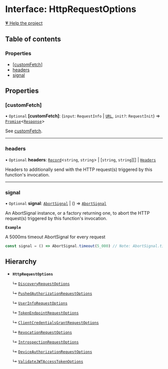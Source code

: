# Interface: HttpRequestOptions

[💗 Help the project](https://github.com/sponsors/panva)

## Table of contents

### Properties

- [[customFetch]](HttpRequestOptions.md#customfetch)
- [headers](HttpRequestOptions.md#headers)
- [signal](HttpRequestOptions.md#signal)

## Properties

### [customFetch]

• `Optional` **[customFetch]**: (`input`: `RequestInfo` \| [`URL`]( https://developer.mozilla.org/docs/Web/API/URL ), `init?`: `RequestInit`) => [`Promise`]( https://developer.mozilla.org/docs/Web/JavaScript/Reference/Global_Objects/Promise )\<[`Response`]( https://developer.mozilla.org/docs/Web/API/Response )\>

See [customFetch](../variables/customFetch.md).

___

### headers

• `Optional` **headers**: [`Record`]( https://www.typescriptlang.org/docs/handbook/utility-types.html#recordkeys-type )\<`string`, `string`\> \| [`string`, `string`][] \| [`Headers`]( https://developer.mozilla.org/docs/Web/API/Headers )

Headers to additionally send with the HTTP request(s) triggered by this function's invocation.

___

### signal

• `Optional` **signal**: [`AbortSignal`]( https://developer.mozilla.org/docs/Web/API/AbortSignal ) \| () => [`AbortSignal`]( https://developer.mozilla.org/docs/Web/API/AbortSignal )

An AbortSignal instance, or a factory returning one, to abort the HTTP request(s) triggered by
this function's invocation.

**`Example`**

A 5000ms timeout AbortSignal for every request

```js
const signal = () => AbortSignal.timeout(5_000) // Note: AbortSignal.timeout may not yet be available in all runtimes.
```

## Hierarchy

- **`HttpRequestOptions`**

  ↳ [`DiscoveryRequestOptions`](DiscoveryRequestOptions.md)

  ↳ [`PushedAuthorizationRequestOptions`](PushedAuthorizationRequestOptions.md)

  ↳ [`UserInfoRequestOptions`](UserInfoRequestOptions.md)

  ↳ [`TokenEndpointRequestOptions`](TokenEndpointRequestOptions.md)

  ↳ [`ClientCredentialsGrantRequestOptions`](ClientCredentialsGrantRequestOptions.md)

  ↳ [`RevocationRequestOptions`](RevocationRequestOptions.md)

  ↳ [`IntrospectionRequestOptions`](IntrospectionRequestOptions.md)

  ↳ [`DeviceAuthorizationRequestOptions`](DeviceAuthorizationRequestOptions.md)

  ↳ [`ValidateJWTAccessTokenOptions`](ValidateJWTAccessTokenOptions.md)
